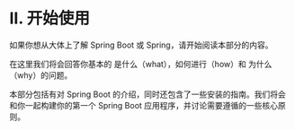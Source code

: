 # II. 开始使用

如果你想从大体上了解 Spring Boot 或 Spring，请开始阅读本部分的内容。

在这里我们将会回答你基本的 是什么（what），如何进行（how）和 为什么（why）的问题。

本部分包括有对 Spring Boot 的介绍，同时还包含了一些安装的指南。我们将会和你一起构建你的第一个 Spring Boot 应用程序，并讨论需要遵循的一些核心原则。

